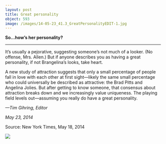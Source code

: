 ```yaml
---
layout: post
title: Great personality
object: 593
image: /images/14-05-23_41.3_GreatPersonalityEDIT-1.jpg
---
```

**So…how’s her personality?**

****

It’s usually a pejorative, suggesting someone’s not much of a looker. (No offense, Mrs. Allen.) But if anyone describes you as having a great personality, if not Brangelina’s looks, take heart. 

A new study of attraction suggests that only a small percentage of people fall in love with each other at first sight—likely the same small percentage who could universally be described as attractive: the Brad Pitts and Angelina Jolies. But after getting to know someone, that consensus about attraction breaks down and we increasingly value uniqueness. The playing field levels out—assuming you really do have a great personality.

*—Tim Gihring, Editor*

*May 23, 2014*

Source: New York Times, May 18, 2014

![]({{siteurl.base}}/images/14-05-23_41.3_GreatPersonalityEDIT-1.jpg)
